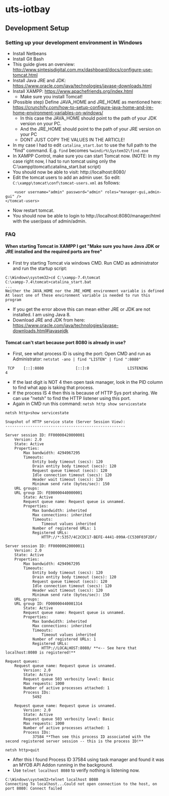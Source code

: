 # uts-iotbay

## Development Setup
### Setting up your development environment in Windows
* Install Netbeans
* Install Git Bash
* This guide gives an overview: http://www.sintesisdigital.com.mx/dashboard/docs/configure-use-tomcat.html
* Install Java JRE and JDK: https://www.oracle.com/java/technologies/javase-downloads.html
* Install XAMPP: https://www.apachefriends.org/index.html
    * Make sure you install Tomcat!
* (Possible step) Define JAVA_HOME and JRE_HOME as mentioned here: https://crunchify.com/how-to-setup-configure-java-home-and-jre-home-environment-variables-on-windows/
    * In this case the JAVA_HOME should point to the path of your JDK version on your PC.
    * And the JRE_HOME should point to the path of your JRE version on your PC
    * DONT JUST COPY THE VALUES IN THE ARTICLE!
* In my case I had to edit `catalina_start.bat` to use the full path to the "find" command. E.g. `find` becomes `%windir%\System32\find.exe`
* In XAMPP Control, make sure you can start Tomcat now. (NOTE: In my case right now, I had to run tomcat using only the C:\xampp\tomcat\catalina_start.bat script)
* You should now be able to visit: http://localhost:8080/
* Edit the tomcat users to add an admin user. So edit: `C:\xampp\tomcat\conf\tomcat-users.xml` as follows:
```
    <user username="admin" password="admin" roles="manager-gui,admin-gui" />
</tomcat-users>
```
* Now restart tomcat.
* You should now be able to login to http://localhost:8080/manager/html with the user/pass of admin/admin.

### FAQ
#### When starting Tomcat in XAMPP I get "Make sure you have Java JDK or JRE installed and the required ports are free"
* First try starting Tomcat via windows CMD. Run CMD as administrator and run the startup script:
```
C:\Windows\system32>cd C:\xampp-7.4\tomcat
C:\xampp-7.4\tomcat>catalina_start.bat
...
Neither the JAVA_HOME nor the JRE_HOME environment variable is defined
At least one of these environment variable is needed to run this program
```
* If you get the error above this can mean either JRE or JDK are not installed. I am using Java 8.
* Download JRE and JDK from here: https://www.oracle.com/java/technologies/javase-downloads.html#javasejdk
#### Tomcat can't start because port 8080 is already in use?
* First, see what process ID is using the port: Open CMD and run as Administrator: `netstat -ano | find "LISTEN" | find ":8080"`
```
 TCP    [::]:8080              [::]:0                 LISTENING       4
```
* If the last digit is NOT 4 then open task manager, look in the PID column to find what app is taking that process.
* If the process IS 4 then this is because of HTTP Sys port sharing. We can use "netsh" to find the HTTP listener using this port.
* Again in CMD run this command: `netsh http show servicestate`
```
netsh http>show servicestate

Snapshot of HTTP service state (Server Session View):
-----------------------------------------------------

Server session ID: FF00000420000001
    Version: 2.0
    State: Active
    Properties:
        Max bandwidth: 4294967295
        Timeouts:
            Entity body timeout (secs): 120
            Drain entity body timeout (secs): 120
            Request queue timeout (secs): 120
            Idle connection timeout (secs): 120
            Header wait timeout (secs): 120
            Minimum send rate (bytes/sec): 150
    URL groups:
    URL group ID: FE00000440000001
        State: Active
        Request queue name: Request queue is unnamed.
        Properties:
            Max bandwidth: inherited
            Max connections: inherited
            Timeouts:
                Timeout values inherited
            Number of registered URLs: 1
            Registered URLs:
                HTTP://*:5357/4C2CDC17-BEFE-4441-899A-CC530F03F2DF/

Server session ID: FF00000620000011
    Version: 2.0
    State: Active
    Properties:
        Max bandwidth: 4294967295
        Timeouts:
            Entity body timeout (secs): 120
            Drain entity body timeout (secs): 120
            Request queue timeout (secs): 120
            Idle connection timeout (secs): 120
            Header wait timeout (secs): 120
            Minimum send rate (bytes/sec): 150
    URL groups:
    URL group ID: FD00000440001314
        State: Active
        Request queue name: Request queue is unnamed.
        Properties:
            Max bandwidth: inherited
            Max connections: inherited
            Timeouts:
                Timeout values inherited
            Number of registered URLs: 1
            Registered URLs:
                HTTP://LOCALHOST:8080/ **<-- See here that localhost:8080 is registered!**

Request queues:
    Request queue name: Request queue is unnamed.
        Version: 2.0
        State: Active
        Request queue 503 verbosity level: Basic
        Max requests: 1000
        Number of active processes attached: 1
        Process IDs:
            5492

    Request queue name: Request queue is unnamed.
        Version: 2.0
        State: Active
        Request queue 503 verbosity level: Basic
        Max requests: 1000
        Number of active processes attached: 1
        Process IDs:
            37584 **Then see this process ID associated with the second registered server session -- this is the process ID!**

netsh http>quit
```
* After this I found Process ID 37584 using task manager and found it was an MYOB API Addon running in the background.
* Use `telnet localhost 8080` to verify nothing is listening now.
```
C:\Windows\system32>telnet localhost 8080
Connecting To localhost...Could not open connection to the host, on port 8080: Connect failed
```
